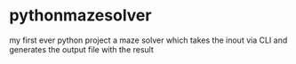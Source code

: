 # pythonmazesolver
my first ever python project a maze solver which takes the inout via CLI and generates the output file with the result
